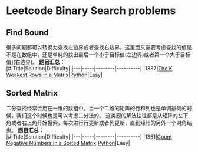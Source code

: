 # Leetcode Binary Search problems 

## Find Bound
很多问题都可以转换为查找左边界或者查找右边界，这里面又需要考虑查找的值是不是在数组中，还是单纯的找出最后一个小于目标值(左边界)或者第一个大于目标值](右边界)。
**题目汇总：**  
|#|Title|Solution|Difficulty|
|---|-----|--------|----------|
|1337|[The K Weakest Rows in a Matrix](https://leetcode.com/problems/the-k-weakest-rows-in-a-matrix/)|[Python](../algorithms/1337.%20The%20K%20Weakest%20Rows%20in%20a%20Matrix.md)|Easy|

## Sorted Matrix
二分查找经常会用在一维的数组中，当一个二维的矩阵的行和列也是单调排列的时候，我们这个时候也是可以考虑二分法的。
这类题的解法往往都是从矩阵的左下角或者右上角开始搜索，每次进行行更新或者列更新，直到矩阵的另外一个对角结束。
**题目汇总：**  
|#|Title|Solution|Difficulty|
|---|-----|--------|----------|
|1351|[Count Negative Numbers in a Sorted Matrix](https://leetcode.com/problems/count-negative-numbers-in-a-sorted-matrix/)|[Python](../algorithms/1351.%20Count%20Negative%20Numbers%20in%20a%20Sorted%20Matrix.md)|Easy|

